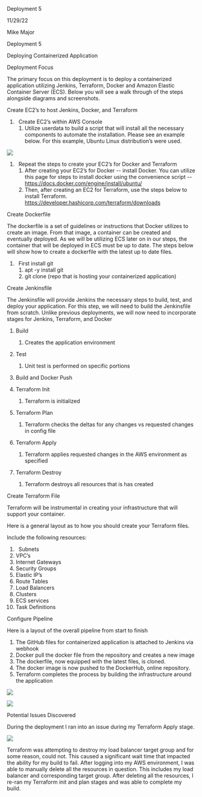 Deployment 5

11/29/22

Mike Major


Deployment 5

Deploying Containerized Application 

Deployment Focus

The primary focus on this deployment is to deploy a containerized application utilizing Jenkins, Terraform, Docker and Amazon Elastic Container Server (ECS).  Below you will see a walk through of the steps alongside diagrams and screenshots.


Create EC2’s to host Jenkins, Docker, and Terraform

1. ` `Create EC2’s within AWS Console 
   1. Utilize userdata to build a script that will install all the necessary components to automate the installation.  Please see an example below.  For this example, Ubuntu Linux distribution’s were used.

![](Aspose.Words.3d8e6316-0ac2-4376-80b8-ca9d4175add1.001.png)

1. ` `Repeat the steps to create your EC2’s for Docker and Terraform
   1. After creating your EC2’s for Docker -- install Docker.  You can utilize this page for steps to install docker using the convenience script -- <https://docs.docker.com/engine/install/ubuntu/>
   1. Then, after creating an EC2 for Terraform, use the steps below to install Terraform.  <https://developer.hashicorp.com/terraform/downloads> 






Create Dockerfile

The dockerfile is a set of guidelines or instructions that Docker utilizes to create an image.  From that image, a container can be created and eventually deployed.  As we will be utilizing ECS later on in our steps, the container that will be deployed in ECS must be up to date.  The steps below will show how to create a dockerfile with the latest up to date files.

1. ` `First install git 
   1. apt -y install git
   1. git clone (repo that is hosting your containerized application)



Create Jenkinsfile

The Jenkinsfile will provide Jenkins the necessary steps to build, test, and deploy your application.  For this step, we will need to build the Jenkinsfile from scratch. Unlike previous deployments, we will now need to incorporate stages for Jenkins, Terraform, and Docker 

1. Build 
   1. Creates the application environment
1. Test
   1. Unit test is performed on specific portions 
1. Build and Docker Push

1. Terraform Init
   1. Terraform is initialized 
1. Terraform Plan
   1. Terraform checks the deltas for any changes vs requested changes in config file
1. Terraform Apply
   1. Terraform applies requested changes in the AWS environment as specified 
1. Terraform Destroy
   1. Terraform destroys all resources that is has created



Create Terraform File 

Terraform will be instrumental in creating your infrastructure that will support your container.  

Here is a general layout as to how you should create your Terraform files.

Include the following resources:

1. ` `Subnets
1. VPC’s
1. Internet Gateways
1. Security Groups
1. Elastic IP’s 
1. Route Tables
1. Load Balancers
1. Clusters
1. ECS services
1. Task Definitions


Configure Pipeline

Here is a layout of the overall pipeline from start to finish

1. The GitHub files for containerized application is attached to Jenkins via webhook
1. Docker pull the docker file from the repository and creates a new image
1. The dockerfile, now equipped with the latest files, is cloned.
1. The docker image is now pushed to the DockerHub, online repository.
1. Terraform completes the process by building the infrastructure around the application


![](Aspose.Words.3d8e6316-0ac2-4376-80b8-ca9d4175add1.002.png)

![](Aspose.Words.3d8e6316-0ac2-4376-80b8-ca9d4175add1.003.png)

Potential Issues Discovered

During the deployment I ran into an issue during my Terraform Apply stage.  

![](Aspose.Words.3d8e6316-0ac2-4376-80b8-ca9d4175add1.004.png)

Terraform was attempting to destroy my load balancer target group and for some reason, could not.  This caused a significant wait time that impacted the ability for my build to fail.  After logging into my AWS environment, I was able to manually delete all the resources in question.  This includes my load balancer and corresponding target group.  After deleting all the resources, I re-ran my Terraform init and plan stages and was able to complete my build.  


